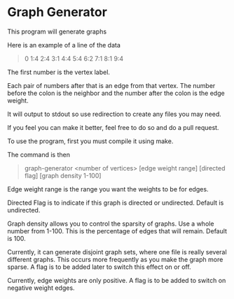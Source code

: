 # Graph Generator


This program will generate graphs

Here is an example of a line of the data

> 0 1:4 2:4 3:1 4:4 5:4 6:2 7:1 8:1 9:4

The first number is the vertex label.

Each pair of numbers after that is an edge from that vertex. The number before the colon is the neighbor and the number after the colon is the edge weight.

It will output to stdout so use redirection to create any files you may need.

If you feel you can make it better, feel free to do so and do a pull request.

To use the program, first you must compile it using make.

The command is then 

> graph-generator \<number of vertices\> [edge weight range] [directed flag] [graph density 1-100]
  
Edge weight range is the range you want the weights to be for edges.

Directed Flag is to indicate if this graph is directed or undirected. Default is undirected.

Graph density allows you to control the sparsity of graphs. Use a whole number from 1-100. This is the percentage of edges that will remain. Default is 100.

Currently, it can generate disjoint graph sets, where one file is really several different graphs. This occurs more frequently as you make the graph more sparse. A flag is to be added later to switch this effect on or off.

Currently, edge weights are only positive. A flag is to be added to switch on negative weight edges.
